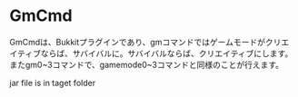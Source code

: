 # GmCmd
GmCmdは、Bukkitプラグインであり、gmコマンドではゲームモードがクリエイティブならば、サバイバルに。サバイバルならば、クリエイティブにします。またgm0~3コマンドで、gamemode0~3コマンドと同様のことが行えます。

jar file is in taget folder
